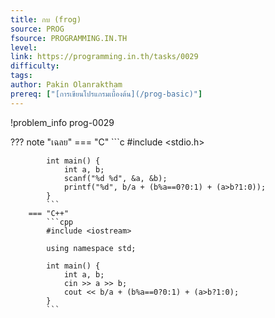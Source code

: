 ```yaml
---
title: กบ (frog)
source: PROG
fsource: PROGRAMMING.IN.TH
level:
link: https://programming.in.th/tasks/0029
difficulty: 
tags: 
author: Pakin Olanraktham
prereq: ["[การเขียนโปรแกรมเบื้องต้น](/prog-basic)"]
---
```


!problem_info prog-0029

??? note "เฉลย"
        === "C"
            ```c
            #include <stdio.h>

            int main() {
                int a, b;
                scanf("%d %d", &a, &b);
                printf("%d", b/a + (b%a==0?0:1) + (a>b?1:0));
            }
            ```
        === "C++"
            ```cpp
            #include <iostream>

            using namespace std;

            int main() {
                int a, b;
                cin >> a >> b;
                cout << b/a + (b%a==0?0:1) + (a>b?1:0);
            }
            ```
